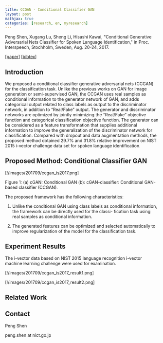 ```yaml
---
title: CCGAN - Conditional Classifier GAN
layout: post
mathjax: true
categories: [research, en, myresearch]
---
```


Peng Shen, Xugang Lu, Sheng Li, Hisashi Kawai, "Conditional Generative Adversarial Nets Classifier for Spoken Language Identification," in Proc. Interspeech, Stochholm, Sweden, Aug. 20-24, 2017.

[<a href="http://www.isca-speech.org/archive/Interspeech_2017/pdfs/0553.PDF" target="_blank">paper</a>] [<a href="/resources/ccgan_bibtex.txt">bibtex</a>]

## Introduction
We proposed a conditional classifier generative adversarial nets (CCGAN) for the classification task.
Unlike the previous works on GAN for image generation or semi-supervised GAN, the CCGAN uses real samples as conditional information to the generator network of GAN, and adds categorical output related to class labels as output to the discriminator network, in addition to “Real/Fake” output. The generator and discriminator networks are optimized by jointly minimizing the “Real/Fake” objective function and categorical classification objective function.
The generator can be considered as a feature transformation that supplies additional information to improve the generalization of the discriminator network for classification.
Compared with dropout and data augmentation methods, the proposed method obtained 29.7% and 31.8% relative improvement
on NIST 2015 i-vector challenge data set for spoken language identification.

## Proposed Method: Conditional Classifier GAN

[!/images/201709/ccgan_is2017.png]

Figure 1: (a) cGAN: Conditional GAN (b): cGAN-classifier: Conditional GAN-based classifier (CCGAN).

The proposed framework has the following characteristics:

1) Unlike the conditional GAN using class labels as conditional information, the framework can be directly used for the classi-
fication task using real samples as conditional information.  

2) The generated features can be optimized and selected automatically to improve regularization of the model for the classification task.

## Experiment Results

The i-vector data based on NIST 2015 language recognition i-vector machine learning challenge were used for examination.

[!/images/201709/ccgan_is2017_result1.png]

[!/images/201709/ccgan_is2017_result2.png]

## Related Work

## Contact

Peng Shen

peng.shen at nict.go.jp

